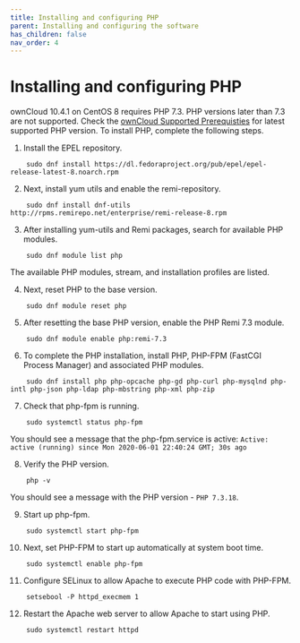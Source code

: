 ```yaml
---
title: Installing and configuring PHP
parent: Installing and configuring the software
has_children: false
nav_order: 4
---
```


# Installing and configuring PHP

ownCloud 10.4.1 on CentOS 8 requires PHP 7.3. PHP versions later than 7.3 are not supported. Check the [ownCloud Supported Prerequisties](https://doc.ownCloud.com/server/10.2/admin_manual/installation/system_requirements.html) for latest supported PHP version. To install PHP, complete the following steps.

1. Install the EPEL repository.
```shell
	sudo dnf install https://dl.fedoraproject.org/pub/epel/epel-release-latest-8.noarch.rpm
```

2. Next, install yum utils and enable the remi-repository.
```shell
	sudo dnf install dnf-utils http://rpms.remirepo.net/enterprise/remi-release-8.rpm
```

3. After installing yum-utils and Remi packages, search for available PHP modules.
```shell
	sudo dnf module list php
```
The available PHP modules, stream, and installation profiles are listed. 

4. Next, reset PHP to the base version.
```shell
	sudo dnf module reset php
```

5. After resetting the base PHP version, enable the PHP Remi 7.3 module. 
```shell	
	sudo dnf module enable php:remi-7.3
```

6. To complete the PHP installation, install PHP, PHP-FPM (FastCGI Process Manager) and associated PHP modules.
```shell
	sudo dnf install php php-opcache php-gd php-curl php-mysqlnd php-intl php-json php-ldap php-mbstring php-xml php-zip
```

7. Check that php-fpm is running.
```shell
	sudo systemctl status php-fpm
```
You should see a message that the php-fpm.service is active: 
`Active: active (running) since Mon 2020-06-01 22:40:24 GMT; 30s ago`

8. Verify the PHP version.
```shell
	php -v 
```
You should see a message with the PHP version - `PHP 7.3.18`. 

9. Start up php-fpm.
```shell
	sudo systemctl start php-fpm
```

10. Next, set PHP-FPM to start up automatically at system boot time.
```shell
	sudo systemctl enable php-fpm
```

11. Configure SELinux to allow Apache to execute PHP code with PHP-FPM.
```shell	
	setsebool -P httpd_execmem 1
```

12. Restart the Apache web server to allow Apache to start using PHP.
```shell	
	sudo systemctl restart httpd
```